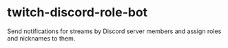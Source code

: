 # twitch-discord-role-bot
Send notifications for streams by Discord server members and assign roles and nicknames to them.

